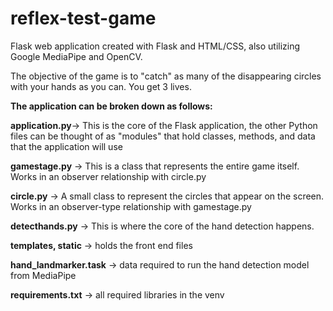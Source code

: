 # reflex-test-game

Flask web application created with Flask and HTML/CSS, also utilizing Google MediaPipe and OpenCV. 

The objective of the game is to "catch" as many of the disappearing circles with your hands as you can. You get 3 lives.

**The application can be broken down as follows:**

**application.py**-> This is the core of the Flask application, the other Python files can be thought of as "modules" that hold classes, methods, and data that the application will use

**gamestage.py** -> This is a class that represents the entire game itself. Works in an observer relationship with circle.py

**circle.py** -> A small class to represent the circles that appear on the screen. Works in an observer-type relationship with gamestage.py

**detecthands.py** -> This is where the core of the hand detection happens.

**templates, static** -> holds the front end files

**hand_landmarker.task** -> data required to run the hand detection model from MediaPipe

**requirements.txt** -> all required libraries in the venv

